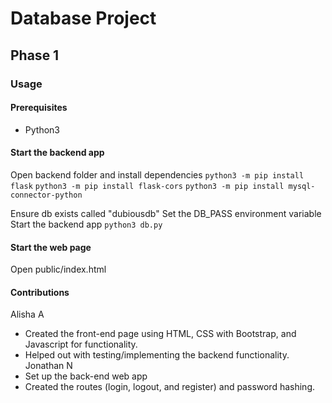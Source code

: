 # Database Project

## Phase 1

### Usage

#### Prerequisites
- Python3

#### Start the backend app
Open backend folder and install dependencies
`python3 -m pip install flask`
`python3 -m pip install flask-cors`
`python3 -m pip install mysql-connector-python`

Ensure db exists called "dubiousdb"
Set the DB_PASS environment variable
Start the backend app `python3 db.py`

#### Start the web page
Open public/index.html

#### Contributions
Alisha A
- Created the front-end page using HTML, CSS with Bootstrap, and Javascript for functionality.
- Helped out with testing/implementing the backend functionality.
Jonathan N
- Set up the back-end web app
- Created the routes (login, logout, and register) and password hashing.
